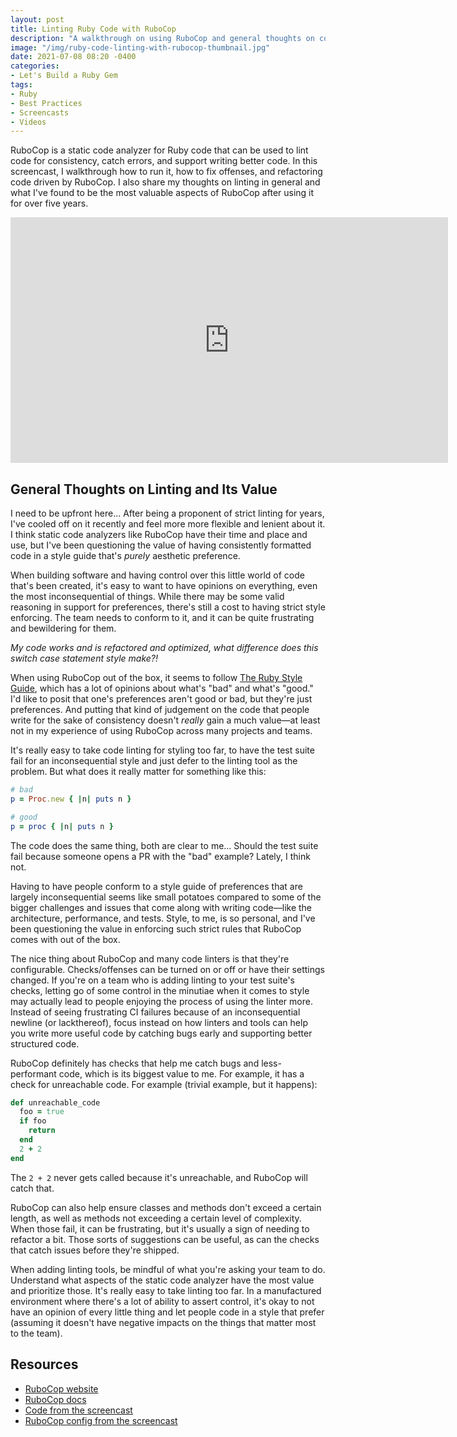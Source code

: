 ```yaml
---
layout: post
title: Linting Ruby Code with RuboCop
description: "A walkthrough on using RuboCop and general thoughts on code linting."
image: "/img/ruby-code-linting-with-rubocop-thumbnail.jpg"
date: 2021-07-08 08:20 -0400
categories:
- Let's Build a Ruby Gem
tags:
- Ruby
- Best Practices
- Screencasts
- Videos
---
```


RuboCop is a static code analyzer for Ruby code that can be used to lint code for consistency, catch errors, and support writing better code. In this screencast, I walkthrough how to run it, how to fix offenses, and refactoring code driven by RuboCop. I also share my thoughts on linting in general and what I've found to be the most valuable aspects of RuboCop after using it for over five years.

<iframe width="700" height="393" src="https://www.youtube.com/embed/sfOGjcMVQ9U" title="YouTube video player" frameborder="0" allow="accelerometer; autoplay; clipboard-write; encrypted-media; gyroscope; picture-in-picture" allowfullscreen></iframe>

## General Thoughts on Linting and Its Value

I need to be upfront here... After being a proponent of strict linting for years, I've cooled off on it recently and feel more more flexible and lenient about it. I think static code analyzers like RuboCop have their time and place and use, but I've been questioning the value of having consistently formatted code in a style guide that's _purely_ aesthetic preference.

When building software and having control over this little world of code that's been created, it's easy to want to have opinions on everything, even the most inconsequential of things. While there may be some valid reasoning in support for preferences, there's still a cost to having strict style enforcing. The team needs to conform to it, and it can be quite frustrating and bewildering for them.

_My code works and is refactored and optimized, what difference does this switch case statement style make?!_

When using RuboCop out of the box, it seems to follow [The Ruby Style Guide](https://github.com/rubocop/ruby-style-guide#the-ruby-style-guide), which has a lot of opinions about what's "bad" and what's "good." I'd like to posit that one's preferences aren't good or bad, but they're just preferences. And putting that kind of judgement on the code that people write for the sake of consistency doesn't _really_ gain a much value—at least not in my experience of using RuboCop across many projects and teams.

It's really easy to take code linting for styling too far, to have the test suite fail for an inconsequential style and just defer to the linting tool as the problem. But what does it really matter for something like this:

``` ruby
# bad
p = Proc.new { |n| puts n }

# good
p = proc { |n| puts n }
```

The code does the same thing, both are clear to me... Should the test suite fail because someone opens a PR with the "bad" example? Lately, I think not.

Having to have people conform to a style guide of preferences that are largely inconsequential seems like small potatoes compared to some of the bigger challenges and issues that come along with writing code—like the architecture, performance, and tests. Style, to me, is so personal, and I've been questioning the value in enforcing such strict rules that RuboCop comes with out of the box.

The nice thing about RuboCop and many code linters is that they're configurable. Checks/offenses can be turned on or off or have their settings changed. If you're on a team who is adding linting to your test suite's checks, letting go of some control in the minutiae when it comes to style may actually lead to people enjoying the process of using the linter more. Instead of seeing frustrating CI failures because of an inconsequential newline (or lackthereof), focus instead on how linters and tools can help you write more useful code by catching bugs early and supporting better structured code.

RuboCop definitely has checks that help me catch bugs and less-performant code, which is its biggest value to me. For example, it has a check for unreachable code. For example (trivial example, but it happens):

``` ruby
def unreachable_code
  foo = true
  if foo
    return
  end
  2 + 2
end
```

The `2 + 2` never gets called because it's unreachable, and RuboCop will catch that.

RuboCop can also help ensure classes and methods don't exceed a certain length, as well as methods not exceeding a certain level of complexity. When those fail, it can be frustrating, but it's usually a sign of needing to refactor a bit. Those sorts of suggestions can be useful, as can the checks that catch issues before they're shipped.

When adding linting tools, be mindful of what you're asking your team to do. Understand what aspects of the static code analyzer have the most value and prioritize those. It's really easy to take linting too far. In a manufactured environment where there's a lot of ability to assert control, it's okay to not have an opinion of every little thing and let people code in a style that prefer (assuming it doesn't have negative impacts on the things that matter most to the team).

## Resources

- [RuboCop website](https://rubocop.org/)
- [RuboCop docs](https://docs.rubocop.org/)
- [Code from the screencast](https://github.com/brettchalupa/converty/tree/6a3be5ceb4d7f87f2855393e4cfca36056743db3)
- [RuboCop config from the screencast](https://github.com/brettchalupa/converty/blob/6a3be5ceb4d7f87f2855393e4cfca36056743db3/.rubocop.yml)
